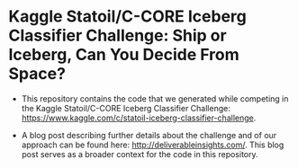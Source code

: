 # Kaggle Statoil/C-CORE Iceberg Classifier Challenge: Ship or Iceberg, Can You Decide From Space?

- This repository contains the code that we generated while competing in the Kaggle Statoil/C-CORE Iceberg Classifier Challenge: https://www.kaggle.com/c/statoil-iceberg-classifier-challenge.

- A blog post describing further details about the challenge and of our approach can be found here: http://deliverableinsights.com/.  This blog post serves as a broader context for the code in this repository.
